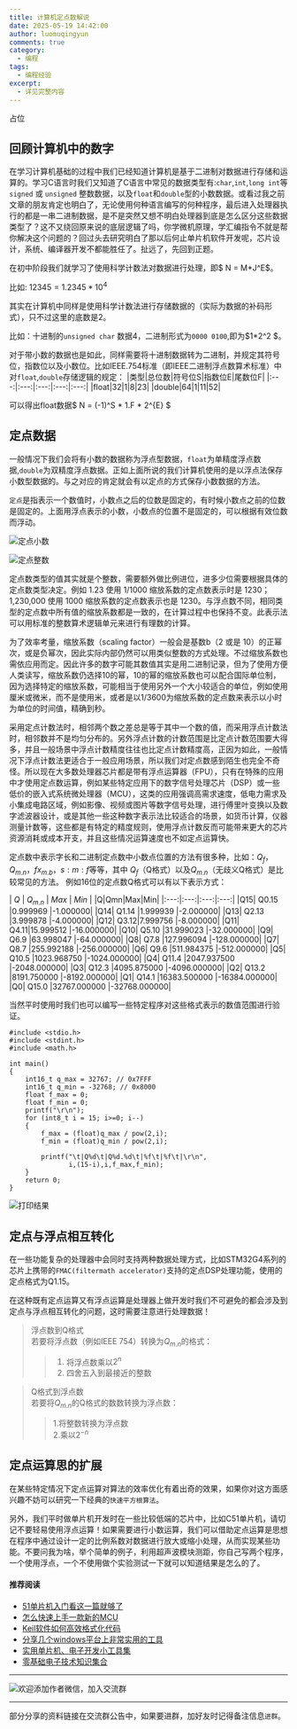 ```yaml
---
title: 计算机定点数解说
date: 2025-05-19 14:42:00
author: luomuqingyun
comments: true
category:
  - 编程
tags:
  - 编程经验
excerpt:
  - 详见完整内容
---
```

占位
## 回顾计算机中的数字
在学习计算机基础的过程中我们已经知道计算机是基于二进制对数据进行存储和运算的。学习C语言时我们又知道了C语言中常见的数据类型有:`char`,`int`,`long int`等 `signed` 或 `unsigned` 整数数据，以及`float`和`double`型的小数数据。或看过我之前文章的朋友肯定也明白了，无论使用何种语言编写的何种程序，最后进入处理器执行的都是一串二进制数据，是不是突然又想不明白处理器到底是怎么区分这些数据类型了？这不又绕回原来说的底层逻辑了吗，你学微机原理，学汇编指令不就是帮你解决这个问题的？回过头去研究明白了那以后何止单片机软件开发呢，芯片设计，系统、编译器开发不都能胜任了。扯远了，先回到正题。

在初中阶段我们就学习了使用科学计数法对数据进行处理，即$ N = M*J^E$。

比如: $12345 = 1.2345 * 10^4$

其实在计算机中同样是使用科学计数法进行存储数据的（实际为数据的补码形式），只不过这里的底数是2。

比如：十进制的`unsigned char` 数据4，二进制形式为`0000 0100`,即为$1*2^2 $。

对于带小数的数据也是如此，同样需要将十进制数据转为二进制，并规定其符号位，指数位以及小数位。比如IEEE.754标准（即IEEE二进制浮点数算术标准）中对`float`,`double`存储逻辑的规定：
|类型|总位数|符号位S|指数位E|尾数位F|
|:---:|:---:|:---:|:---:|:---:|
|float|32|1|8|23|
|double|64|1|11|52|

可以得出float数据$ N = (-1)^S * 1.F * 2^{E} $

## 定点数据
一般情况下我们会将有小数的数据称为浮点型数据，`float`为单精度浮点数据,`double`为双精度浮点数据。正如上面所说的我们计算机使用的是以浮点法保存小数型数据的。与之对应的肯定就会有以定点的方式保存小数数据的方法。

`定点`是指表示一个数值时，小数点之后的位数是固定的，有时候小数点之前的位数是固定的。上面用浮点表示的小数，小数点的位置不是固定的，可以根据有效位数而浮动。

![定点小数](https://files.mdnice.com/user/38598/9fbe247a-38a9-4395-91e3-70e1e3499f3e.png)

![定点整数](https://files.mdnice.com/user/38598/6037c610-ba9c-49c8-aaaf-6d023f4228bd.png)

定点数类型的值其实就是个整数，需要额外做比例进位，进多少位需要根据具体的定点数类型决定。例如 1.23 使用 1/1000 缩放系数的定点数表示时是 1230；1,230,000 使用 1000 缩放系数的定点数表示也是 1230。与浮点数不同，相同类型的定点数中所有值的缩放系数都是一致的，在计算过程中也保持不变。此表示法可以用标准的整数算术逻辑单元来进行有理数的计算。

为了效率考量，缩放系数（scaling factor）一般会是基数b（2 或是 10）的正幂次，或是负幂次，因此实际内部仍然可以用类似整数的方式处理。不过缩放系数也需依应用而定。因此许多的数字可能其数值其实是用二进制记录，但为了使用方便人类读写，缩放系数仍选择10的幂，10的幂的缩放系数也可以配合国际单位制，因为选择特定的缩放系数，可能相当于使用另外一个大小较适合的单位，例如使用厘米或微米，而不是使用米，或者是以1/3600为缩放系数的定点数来表示以小时为单位的时间值，精确到秒。

采用定点计数法时，相邻两个数之差总是等于其中一个数的值，而采用浮点计数法时，相邻数并不是均匀分布的。另外浮点计数的计数范围是比定点计数范围要大得多，并且一般场景中浮点计数精度往往也比定点计数精度高，正因为如此，一般情况下浮点计数法更适合于一般应用场景，所以我们对定点数感到陌生也完全不奇怪。所以现在大多数处理器芯片都是带有浮点运算器（FPU），只有在特殊的应用中才使用定点数运算，例如某些特定应用下的数字信号处理芯片（DSP）或一些低价的嵌入式系统微处理器（MCU），这类的应用强调高需求速度，低电力需求及小集成电路区域，例如影像、视频或图片等数字信号处理，进行傅里叶变换以及数字滤波器设计，或是其他一些这种数字表示法比较适合的场景，如货币计算，仪器测量计数等，这些都是有特定的精度规则，使用浮点计数反而可能带来更大的芯片资源消耗或成本开支，并且这些情况运算速度也不如定点运算快。

定点数中表示字长和二进制定点数中小数点位置的方法有很多种，比如：$Q_f$，$Q_{m.n}$，$fx_{m.b}$，$s:m:f$等等，其中 $Q_f$（Q格式）以及$Q_{m.n}$（无歧义Q格式）是比较常见的方法。
例如16位的定点数Q格式可以有以下表示方式：

| $Q$ | $Q_{m.n}$ | $Max$ | $Min$ |
|Q|Qmn|Max|Min|
|:---:|:---:|:---:|:---:|
|Q15| Q0.15 |0.999969 |-1.000000|
|Q14| Q1.14 |1.999939 |-2.000000|
|Q13| Q2.13 |3.999878 |-4.000000|
|Q12| Q3.12|7.999756 |-8.000000|
|Q11| Q4.11|15.999512 |-16.000000|
|Q10| Q5.10 |31.999023 |-32.000000|
|Q9| Q6.9 |63.998047 |-64.000000|
|Q8| Q7.8 |127.996094 |-128.000000|
|Q7| Q8.7 |255.992188 |-256.000000|
|Q6| Q9.6 |511.984375 |-512.000000|
|Q5| Q10.5 |1023.968750 |-1024.000000|
|Q4| Q11.4 |2047.937500 |-2048.000000|
|Q3| Q12.3 |4095.875000 |-4096.000000|
|Q2| Q13.2 |8191.750000 |-8192.000000|
|Q1| Q14.1 |16383.500000 |-16384.000000|
|Q0| Q15.0 |32767.000000 |-32768.000000|

当然平时使用时我们也可以编写一些特定程序对这些格式表示的数值范围进行验证。
```
#include <stdio.h>
#include <stdint.h>
#include <math.h>

int main()
{
    int16_t q_max = 32767; // 0x7FFF
    int16_t q_min = -32768; // 0x8000
    float f_max = 0;
    float f_min = 0;
    printf("\r\n");
    for (int8_t i = 15; i>=0; i--) 
    {
        f_max = (float)q_max / pow(2,i);
        f_min = (float)q_min / pow(2,i);

        printf("\t|Q%d\t|Q%d.%d\t|%f\t|%f\t|\r\n",
               i,(15-i),i,f_max,f_min);
    }
    return 0;
}
```

![打印结果](https://files.mdnice.com/user/38598/7808f4fa-6fe1-49dc-802a-272f0d703ad1.png)

## 定点与浮点相互转化
在一些功能复杂的处理器中会同时支持两种数据处理方式，比如STM32G4系列的芯片上携带的`FMAC(filtermath accelerator)`支持的定点DSP处理功能，使用的定点格式为Q1.15。

在这种既有定点运算又有浮点运算是处理器上做开发时我们不可避免的都会涉及到定点与浮点相互转化的问题，这时需要注意进行处理数据！
> 浮点数到Q格式  
> 若要将浮点数（例如IEEE 754）转换为$Q_{m.n}$的格式：  
>> 1. 将浮点数乘以$2^n$   
>> 2. 四舍五入到最接近的整数    

> Q格式到浮点数  
> 若要将$Q_{m.n}$的Q格式的数数转换为浮点数：
>> 1.将整数转换为浮点数   
>> 2.乘以$2^{−n}$

## 定点运算思的扩展
在某些特定情况下定点运算对算法的效率优化有着出奇的效果，如果你对这方面感兴趣不妨可以研究一下经典的`快速平方根算法`。

另外，我们平时做单片机开发时在一些比较低端的芯片中，比如C51单片机，请切记不要轻易使用浮点运算！如果需要进行小数运算，我们可以借助定点运算是思想在程序中通过设计一定的比例系数对数据进行放大或缩小处理，从而实现某些功能。不要问我为啥，举个简单的例子，利用超声波模块测距，你自己写两个程序，一个使用浮点，一个不使用做个实验测试一下就可以知道结果是怎么的了。

#### 推荐阅读
- [51单片机入门看这一篇就够了](https://mp.weixin.qq.com/s?__biz=MzI1OTQ4MTg4Ng==&mid=2247485523&idx=1&sn=b7fcd1b86e2467d6f03b1a520c39bb06&chksm=ea790022dd0e893452c4994fa16d63111b16d9878c303712f695b58b7af360b7b18c1ed4b201&token=1711068967&lang=zh_CN#rd)
- [怎么快速上手一款新的MCU](https://mp.weixin.qq.com/s?__biz=MzI1OTQ4MTg4Ng==&mid=2247485581&idx=1&sn=b36e6536717774f7931c7aa93d5b237a&chksm=ea7900fcdd0e89ea0db13737720edc996fcb3fdbab3e43b4a92316240ac66d4b5a8bf9a07e78&token=466212876&lang=zh_CN#rd)
- [Keil软件如何高效格式化代码](https://mp.weixin.qq.com/s?__biz=MzI1OTQ4MTg4Ng==&mid=2247485572&idx=1&sn=17cefa35d9d660083d419a7e9b6db6f7&chksm=ea7900f5dd0e89e35b65ba26354cc69ad24f686d8e18abd34e0932567a9345e8c9ed653eee6b&token=1711068967&lang=zh_CN#rd)
- [分享几个windows平台上非常实用的工具](https://mp.weixin.qq.com/s?__biz=MzI1OTQ4MTg4Ng==&mid=2247485420&idx=2&sn=728ca4abbadf7caf51c392e7d7045cbe&chksm=ea790f9ddd0e868b9fa162c80db1876199845f387bbe851c8d38a4e8412329ae635916c13cfb&token=1711068967&lang=zh_CN#rd)
- [实用单片机、电子开发小工具集](https://mp.weixin.qq.com/s?__biz=MzI1OTQ4MTg4Ng==&mid=2247485606&idx=1&sn=2b433faa2e436fc762dc538c9cf3fe14&chksm=ea7900d7dd0e89c169f8948ff3d423016c8f51f1c914eb7b0d20cba8145b9ffa54815915d67b&token=1580674001&lang=zh_CN#rd)
- [零基础电子技术知识集合](https://mp.weixin.qq.com/s?__biz=MzI1OTQ4MTg4Ng==&mid=2247485689&idx=4&sn=211c2d0871a19c5e92cdf0c34f01d96b&chksm=ea790088dd0e899e3042a649a346bc98e94189d1fd18da2b954a7ddb781582dc2d0a82e07f4d&token=970763775&lang=zh_CN#rd)
----

![欢迎添加作者微信，加入交流群](https://files.mdnice.com/user/38598/37e7b97e-a5c7-44d1-9e48-bbe22ab3141d.jpg)

----
部分分享的资料链接在交流群公告中，如果要进群，加好友时记得备注信息`进群`。
